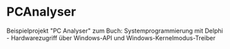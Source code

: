 # PCAnalyser
Beispielprojekt "PC Analyser" zum Buch: Systemprogrammierung mit Delphi - Hardwarezugriff über Windows-API und Windows-Kernelmodus-Treiber
